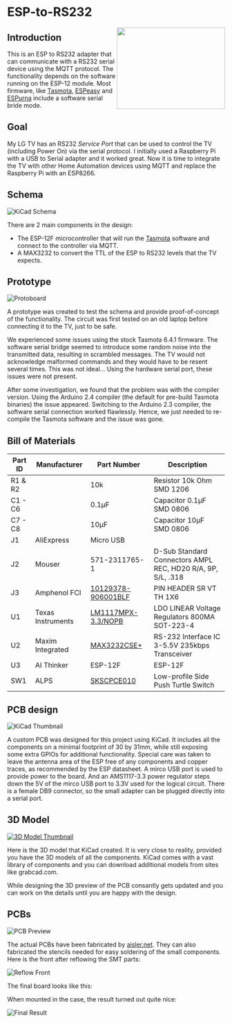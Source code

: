 # ESP-to-RS232
<img align="right" width="250" height="189" src="esp-rs232-3d.png">

## Introduction

This is an ESP to RS232 adapter that can communicate with a RS232 serial device using the MQTT protocol.
The functionality depends on the software running on the ESP-12 module. Most firmware, like [Tasmota](https://github.com/arendst/Sonoff-Tasmota), [ESPeasy](https://github.com/letscontrolit/ESPEasy) and [ESPurna](https://github.com/xoseperez/espurna/wiki/Hardware) include a software serial bride mode.

## Goal

My LG TV has an RS232 *Service Port* that can be used to control the TV (including Power On) via the serial protocol. I initially used a Raspberry Pi with a USB to Serial adapter and it worked great.
Now it is time to integrate the TV with other Home Automation devices using MQTT and replace the Raspberry Pi with an ESP8266.

## Schema

![KiCad Schema](kicad-schema.png)

There are 2 main components in the design: 
- The ESP-12F microcontroller that will run the [Tasmota](https://github.com/arendst/Sonoff-Tasmota) software and connect to the controller via MQTT.
- A MAX3232 to convert the TTL of the ESP to RS232 levels that the TV expects.

## Prototype

![Protoboard](prototype.jpg)

A prototype was created to test the schema and provide proof-of-concept of the functionality. The circuit was first tested on an old laptop before connecting it to the TV, just to be safe.

We experienced some issues using the stock Tasmota 6.4.1 firmware. The software serial bridge seemed to introduce some random noise into the transmitted data, resulting in scrambled messages.
The TV would not acknowledge malformed commands and they would have to be resent several times. This was not ideal... Using the hardware serial port, these issues were not present.

After some investigation, we found that the problem was with the compiler version. Using the Arduino 2.4 compiler (the default for pre-build Tasmota binaries) the issue appeared.
Switching to the Arduino 2.3 compiler, the software serial connection worked flawlessly. Hence, we just needed to re-compile the Tasmota software and the issue was gone.

## Bill of Materials

| Part ID | Manufacturer | Part Number | Description |
|-----|-----|-----|-----|
| R1 & R2 |  | 10k | Resistor 10k Ohm SMD 1206 |
| C1 - C6 |  | 0.1µF | Capacitor 0.1µF SMD 0806 |
| C7 - C8 |  | 10µF | Capacitor 10µF SMD 0806 |
| J1 | AliExpress | Micro USB |  |
| J2 | Mouser | 571-2311765-1 | D-Sub Standard Connectors AMPL REC, HD20 R/A, 9P, S/L, .318 |
| J3 | Amphenol FCI | [10129378-906001BLF](https://www.amphenol-icc.com/econostik-10129378906001blf.html) | PIN HEADER SR VT TH 1X6 |
| U1 | Texas Instruments | [LM1117MPX-3.3/NOPB](http://www.ti.com/product/lm1117) | LDO LINEAR Voltage Regulators 800MA SOT-223-4  |
| U2 | Maxim Integrated | [MAX3232CSE+](https://www.maximintegrated.com/en/products/interface/transceivers/MAX3232.html) | RS-232 Interface IC 3-5.5V 235kbps Transceiver |
| U3 | AI Thinker  | ESP-12F | ESP-12F |
| SW1 | ALPS | [SKSCPCE010](https://www.alps.com/prod/info/E/HTML/Tact/SurfaceMount/SKSC/SKSCPCE010.html) | Low-profile Side Push Turtle Switch |

## PCB design

![KiCad Thumbnail](kicad-thumbnail.png)

A custom PCB was designed for this project using KiCad. It includes all the components on a minimal footprint of 30 by 31mm, while still exposing some extra GPIOs for additional functionality.
Special care was taken to leave the antenna area of the ESP free of any components and copper traces, as recommended by the ESP datasheet.
A mirco USB port is used to provide power to the board. And an AMS1117-3.3 power regulator steps down the 5V of the mirco USB port to 3.3V used for the logical circuit.
There is a female DB9 connector, so the small adapter can be plugged directly into a serial port.

## 3D Model

[![3D Model Thumbnail](3dmodel-thumb.png)](https://skfb.ly/6GKCE)

Here is the 3D model that KiCad created. It is very close to reality, provided you have the 3D models of all the components. KiCad comes with a vast library of components and you can download additional models from sites like grabcad.com.

While designing the 3D preview of the PCB consantly gets updated and you can work on the details until you are happy with the design.

## PCBs

![PCB Preview](pcbpreview.jpg)

The actual PCBs have been fabricated by [aisler.net](https://aisler.net/p/YJRYRSDY). They can also fabricated the stencils needed for easy soldering of the small components. Here is the front after reflowing the SMT parts:

![Reflow Front](reflowfront.jpg)

The final board looks like this:


When mounted in the case, the result turned out quite nice:

![Final Result](finalresult.jpg)
